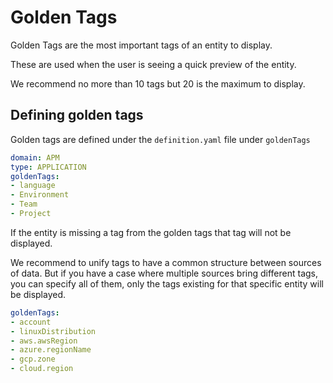 # Golden Tags

Golden Tags are the most important tags of an entity to display.

These are used when the user is seeing a quick preview of the entity.

We recommend no more than 10 tags but 20 is the maximum to display.

## Defining golden tags

Golden tags are defined under the `definition.yaml` file under `goldenTags`

```yaml
domain: APM
type: APPLICATION
goldenTags:
- language
- Environment
- Team
- Project
```

If the entity is missing a tag from the golden tags that tag will not be displayed.

We recommend to unify tags to have a common structure between sources of data. But if you have a case where multiple sources bring different tags, you can specify all of them, only the tags existing for that specific entity will be displayed.

```yaml 
goldenTags:
- account
- linuxDistribution
- aws.awsRegion
- azure.regionName
- gcp.zone
- cloud.region
```

<!--
TODO: INFRA-HOST image here showing the aws tag
-->